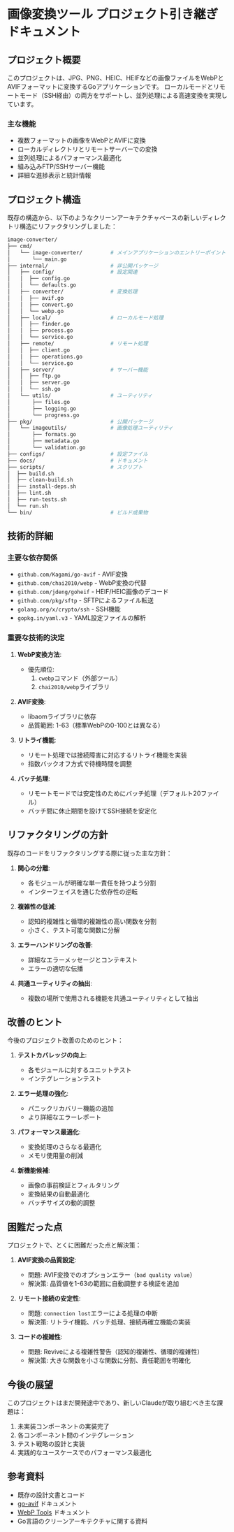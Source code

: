 # 画像変換ツール プロジェクト引き継ぎドキュメント

## プロジェクト概要

このプロジェクトは、JPG、PNG、HEIC、HEIFなどの画像ファイルをWebPとAVIFフォーマットに変換するGoアプリケーションです。
ローカルモードとリモートモード（SSH経由）の両方をサポートし、並列処理による高速変換を実現しています。

### 主な機能

- 複数フォーマットの画像をWebPとAVIFに変換
- ローカルディレクトリとリモートサーバーでの変換
- 並列処理によるパフォーマンス最適化
- 組み込みFTP/SSHサーバー機能
- 詳細な進捗表示と統計情報

## プロジェクト構造

既存の構造から、以下のようなクリーンアーキテクチャベースの新しいディレクトリ構造にリファクタリングしました：

```bash
image-converter/
├── cmd/
│   └── image-converter/         # メインアプリケーションのエントリーポイント
│       └── main.go
├── internal/                    # 非公開パッケージ
│   ├── config/                  # 設定関連
│   │  ├── config.go
│   │  └── defaults.go
│   ├── converter/               # 変換処理
│   │  ├── avif.go
│   │  ├── convert.go
│   │  └── webp.go
│   ├── local/                   # ローカルモード処理
│   │  ├── finder.go
│   │  ├── process.go
│   │  └── service.go
│   ├── remote/                  # リモート処理
│   │  ├── client.go
│   │  ├── operations.go
│   │  └── service.go
│   ├── server/                  # サーバー機能
│   │  ├── ftp.go
│   │  ├── server.go
│   │  └── ssh.go
│   └── utils/                   # ユーティリティ
│       ├── files.go
│       ├── logging.go
│       └── progress.go
├── pkg/                         # 公開パッケージ
│   └── imageutils/              # 画像処理ユーティリティ
│       ├── formats.go
│       ├── metadata.go
│       └── validation.go
├── configs/                     # 設定ファイル
├── docs/                        # ドキュメント
├── scripts/                     # スクリプト
│  ├── build.sh
│  ├── clean-build.sh
│  ├── install-deps.sh
│  ├── lint.sh
│  ├── run-tests.sh
│  └── run.sh
└── bin/                         # ビルド成果物
```

## 技術的詳細

### 主要な依存関係

- `github.com/Kagami/go-avif` - AVIF変換
- `github.com/chai2010/webp` - WebP変換の代替
- `github.com/jdeng/goheif` - HEIF/HEIC画像のデコード
- `github.com/pkg/sftp` - SFTPによるファイル転送
- `golang.org/x/crypto/ssh` - SSH機能
- `gopkg.in/yaml.v3` - YAML設定ファイルの解析

### 重要な技術的決定

1. **WebP変換方法**:
   - 優先順位:
     1. `cwebp`コマンド（外部ツール）
     2. `chai2010/webp`ライブラリ

2. **AVIF変換**:
   - libaomライブラリに依存
   - 品質範囲: 1-63（標準WebPの0-100とは異なる）

3. **リトライ機能**:
   - リモート処理では接続障害に対応するリトライ機能を実装
   - 指数バックオフ方式で待機時間を調整

4. **バッチ処理**:
   - リモートモードでは安定性のためにバッチ処理（デフォルト20ファイル）
   - バッチ間に休止期間を設けてSSH接続を安定化

## リファクタリングの方針

既存のコードをリファクタリングする際に従った主な方針：

1. **関心の分離**:
   - 各モジュールが明確な単一責任を持つよう分割
   - インターフェイスを通じた依存性の逆転

2. **複雑性の低減**:
   - 認知的複雑性と循環的複雑性の高い関数を分割
   - 小さく、テスト可能な関数に分解

3. **エラーハンドリングの改善**:
   - 詳細なエラーメッセージとコンテキスト
   - エラーの適切な伝播

4. **共通ユーティリティの抽出**:
   - 複数の場所で使用される機能を共通ユーティリティとして抽出

## 改善のヒント

今後のプロジェクト改善のためのヒント：

1. **テストカバレッジの向上**:
   - 各モジュールに対するユニットテスト
   - インテグレーションテスト

2. **エラー処理の強化**:
   - パニックリカバリー機能の追加
   - より詳細なエラーレポート

3. **パフォーマンス最適化**:
   - 変換処理のさらなる最適化
   - メモリ使用量の削減

4. **新機能候補**:
   - 画像の事前検証とフィルタリング
   - 変換結果の自動最適化
   - バッチサイズの動的調整

## 困難だった点

プロジェクトで、とくに困難だった点と解決策：

1. **AVIF変換の品質設定**:
   - 問題: AVIF変換でのオプションエラー（`bad quality value`）
   - 解決策: 品質値を1-63の範囲に自動調整する検証を追加

2. **リモート接続の安定性**:
   - 問題: `connection lost`エラーによる処理の中断
   - 解決策: リトライ機能、バッチ処理、接続再確立機能の実装

3. **コードの複雑性**:
   - 問題: Reviveによる複雑性警告（認知的複雑性、循環的複雑性）
   - 解決策: 大きな関数を小さな関数に分割、責任範囲を明確化

## 今後の展望

このプロジェクトはまだ開発途中であり、新しいClaudeが取り組むべき主な課題は：

1. 未実装コンポーネントの実装完了
2. 各コンポーネント間のインテグレーション
3. テスト戦略の設計と実装
4. 実践的なユースケースでのパフォーマンス最適化

## 参考資料

- 既存の設計文書とコード
- [go-avif](https://github.com/Kagami/go-avif) ドキュメント
- [WebP Tools](https://developers.google.com/speed/webp/docs/using) ドキュメント
- Go言語のクリーンアーキテクチャに関する資料
